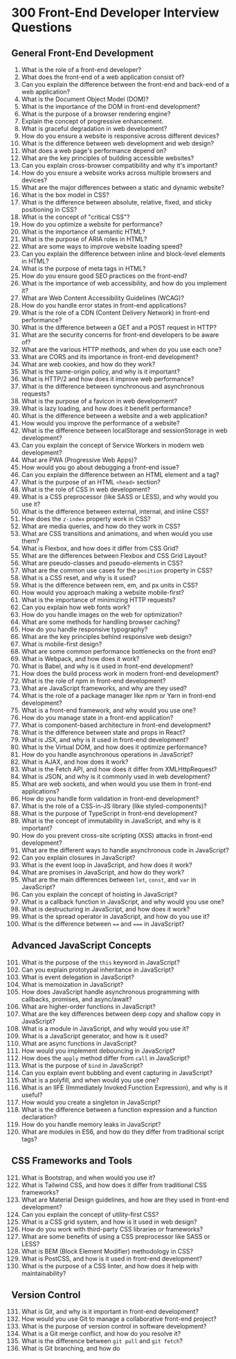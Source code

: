 # 300 Front-End Developer Interview Questions

## General Front-End Development
1. What is the role of a front-end developer?
2. What does the front-end of a web application consist of?
3. Can you explain the difference between the front-end and back-end of a web application?
4. What is the Document Object Model (DOM)?
5. What is the importance of the DOM in front-end development?
6. What is the purpose of a browser rendering engine?
7. Explain the concept of progressive enhancement.
8. What is graceful degradation in web development?
9. How do you ensure a website is responsive across different devices?
10. What is the difference between web development and web design?
11. What does a web page's performance depend on?
12. What are the key principles of building accessible websites?
13. Can you explain cross-browser compatibility and why it's important?
14. How do you ensure a website works across multiple browsers and devices?
15. What are the major differences between a static and dynamic website?
16. What is the box model in CSS?
17. What is the difference between absolute, relative, fixed, and sticky positioning in CSS?
18. What is the concept of "critical CSS"?
19. How do you optimize a website for performance?
20. What is the importance of semantic HTML?
21. What is the purpose of ARIA roles in HTML?
22. What are some ways to improve website loading speed?
23. Can you explain the difference between inline and block-level elements in HTML?
24. What is the purpose of meta tags in HTML?
25. How do you ensure good SEO practices on the front-end?
26. What is the importance of web accessibility, and how do you implement it?
27. What are Web Content Accessibility Guidelines (WCAG)?
28. How do you handle error states in front-end applications?
29. What is the role of a CDN (Content Delivery Network) in front-end performance?
30. What is the difference between a GET and a POST request in HTTP?
31. What are the security concerns for front-end developers to be aware of?
32. What are the various HTTP methods, and when do you use each one?
33. What are CORS and its importance in front-end development?
34. What are web cookies, and how do they work?
35. What is the same-origin policy, and why is it important?
36. What is HTTP/2 and how does it improve web performance?
37. What is the difference between synchronous and asynchronous requests?
38. What is the purpose of a favicon in web development?
39. What is lazy loading, and how does it benefit performance?
40. What is the difference between a website and a web application?
41. How would you improve the performance of a website?
42. What is the difference between localStorage and sessionStorage in web development?
43. Can you explain the concept of Service Workers in modern web development?
44. What are PWA (Progressive Web Apps)?
45. How would you go about debugging a front-end issue?
46. Can you explain the difference between an HTML element and a tag?
47. What is the purpose of an HTML `<head>` section?
48. What is the role of CSS in web development?
49. What is a CSS preprocessor (like SASS or LESS), and why would you use it?
50. What is the difference between external, internal, and inline CSS?
51. How does the `z-index` property work in CSS?
52. What are media queries, and how do they work in CSS?
53. What are CSS transitions and animations, and when would you use them?
54. What is Flexbox, and how does it differ from CSS Grid?
55. What are the differences between Flexbox and CSS Grid Layout?
56. What are pseudo-classes and pseudo-elements in CSS?
57. What are the common use cases for the `position` property in CSS?
58. What is a CSS reset, and why is it used?
59. What is the difference between rem, em, and px units in CSS?
60. How would you approach making a website mobile-first?
61. What is the importance of minimizing HTTP requests?
62. Can you explain how web fonts work?
63. How do you handle images on the web for optimization?
64. What are some methods for handling browser caching?
65. How do you handle responsive typography?
66. What are the key principles behind responsive web design?
67. What is mobile-first design?
68. What are some common performance bottlenecks on the front end?
69. What is Webpack, and how does it work?
70. What is Babel, and why is it used in front-end development?
71. How does the build process work in modern front-end development?
72. What is the role of npm in front-end development?
73. What are JavaScript frameworks, and why are they used?
74. What is the role of a package manager like npm or Yarn in front-end development?
75. What is a front-end framework, and why would you use one?
76. How do you manage state in a front-end application?
77. What is component-based architecture in front-end development?
78. What is the difference between state and props in React?
79. What is JSX, and why is it used in front-end development?
80. What is the Virtual DOM, and how does it optimize performance?
81. How do you handle asynchronous operations in JavaScript?
82. What is AJAX, and how does it work?
83. What is the Fetch API, and how does it differ from XMLHttpRequest?
84. What is JSON, and why is it commonly used in web development?
85. What are web sockets, and when would you use them in front-end applications?
86. How do you handle form validation in front-end development?
87. What is the role of a CSS-in-JS library (like styled-components)?
88. What is the purpose of TypeScript in front-end development?
89. What is the concept of immutability in JavaScript, and why is it important?
90. How do you prevent cross-site scripting (XSS) attacks in front-end development?
91. What are the different ways to handle asynchronous code in JavaScript?
92. Can you explain closures in JavaScript?
93. What is the event loop in JavaScript, and how does it work?
94. What are promises in JavaScript, and how do they work?
95. What are the main differences between `let`, `const`, and `var` in JavaScript?
96. Can you explain the concept of hoisting in JavaScript?
97. What is a callback function in JavaScript, and why would you use one?
98. What is destructuring in JavaScript, and how does it work?
99. What is the spread operator in JavaScript, and how do you use it?
100. What is the difference between `==` and `===` in JavaScript?

## Advanced JavaScript Concepts
101. What is the purpose of the `this` keyword in JavaScript?
102. Can you explain prototypal inheritance in JavaScript?
103. What is event delegation in JavaScript?
104. What is memoization in JavaScript?
105. How does JavaScript handle asynchronous programming with callbacks, promises, and async/await?
106. What are higher-order functions in JavaScript?
107. What are the key differences between deep copy and shallow copy in JavaScript?
108. What is a module in JavaScript, and why would you use it?
109. What is a JavaScript generator, and how is it used?
110. What are async functions in JavaScript?
111. How would you implement debouncing in JavaScript?
112. How does the `apply` method differ from `call` in JavaScript?
113. What is the purpose of `bind` in JavaScript?
114. Can you explain event bubbling and event capturing in JavaScript?
115. What is a polyfill, and when would you use one?
116. What is an IIFE (Immediately Invoked Function Expression), and why is it useful?
117. How would you create a singleton in JavaScript?
118. What is the difference between a function expression and a function declaration?
119. How do you handle memory leaks in JavaScript?
120. What are modules in ES6, and how do they differ from traditional script tags?

## CSS Frameworks and Tools
121. What is Bootstrap, and when would you use it?
122. What is Tailwind CSS, and how does it differ from traditional CSS frameworks?
123. What are Material Design guidelines, and how are they used in front-end development?
124. Can you explain the concept of utility-first CSS?
125. What is a CSS grid system, and how is it used in web design?
126. How do you work with third-party CSS libraries or frameworks?
127. What are some benefits of using a CSS preprocessor like SASS or LESS?
128. What is BEM (Block Element Modifier) methodology in CSS?
129. What is PostCSS, and how is it used in front-end development?
130. What is the purpose of a CSS linter, and how does it help with maintainability?

## Version Control
131. What is Git, and why is it important in front-end development?
132. How would you use Git to manage a collaborative front-end project?
133. What is the purpose of version control in software development?
134. What is a Git merge conflict, and how do you resolve it?
135. What is the difference between `git pull` and `git fetch`?
136. What is Git branching, and how do
